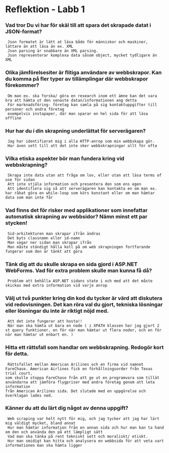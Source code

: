 Reflektion - Labb 1
======================

### Vad tror Du vi har för skäl till att spara det skrapade datat i JSON-format?
	 Json formatet är lätt at läsa både för människor och maskiner, lättare än att läsa än ex. XML  
  	 Json parsing är snabbare än XML parsing. 
  	 Json representerar komplexa data såsom object, mycket tydligare än XML 

### Olika jämförelsesiter är flitiga användare av webbskrapor. Kan du komma på fler typer av tillämplingar där webbskrapor förekommer?

	 Om man ex. ska forska/ göra en research inom ett ämne kan det vara bra att hämta ut den senaste datan/informationen ang detta	 
  	 För marknadsföring- företag kan samla på sig kontaktuppgifter till personer och andra företag 
  	 exempelvis instapaper, där man sparar en hel sida för att läsa offline 

### Hur har du i din skrapning underlättat för serverägaren? 
	 Jag har identifierat mig i alla HTTP-anrop som min webbskapa gör. 
	 Har även sett till att det inte sker webbskrapningar allt för ofta 

### Vilka etiska aspekter bör man fundera kring vid webbskrapning?
	 Skrapa inte data utan att fråga om lov, eller utan att läsa terms of use för sidan 
	 Att inte stjäla information och presentera den som ens egen 
  	 Att identifiera sig så att serverägaren kan kontakta en om man ex. har råkat göra en while-loop som körs konstant eller om man hämtar data som man inte får 
  	
### Vad finns det för risker med applikationer som innefattar automatisk skrapning av webbsidor? Nämn minst ett par stycken!
	 Sid-arkitekturen man skrapar ifrån ändras 
	 Det byts classnamn eller id-namn 
	 Man segar ner sidan man skrapar ifrån 
	 Man måste ständigt hålla koll på om web skrapningen fortfarande fungerar som den är tänkt att göra 

### Tänk dig att du skulle skrapa en sida gjord i ASP.NET WebForms. Vad för extra problem skulle man kunna få då?
	 Problem att behålla ASP.NET sidans state i och med att det måste skickas med extra information vid varje anrop 

### Välj ut två punkter kring din kod du tycker är värd att diskutera vid redovisningen. Det kan röra val du gjort, tekniska lösningar eller lösningar du inte är riktigt nöjd med.
	 Att det inte fungerar att hosta!!
	 När man ska hämta ut bara en node ( i XPATH klassen har jag gjort 2 st query funktioner, en för när man hämtar ut flera noder, och en för när man hämtar ut enbart en. )
	


### Hitta ett rättsfall som handlar om webbskrapning. Redogör kort för detta.
	 Rättsfallet mellan American Arilines och en firma vid namnet FareChase. American Airlines fick en förhållningsorder från Texas trial court, 
	som skulle stoppa FareChase från att ge ut en programvara som tillät användarna att jämföra flygpriser med andra företag genom att leta information 
	från American Arilines sida. Det slutade med en uppgörelse och överklagan lades ned.  
	
  	
### Känner du att du lärt dig något av denna uppgift?
	 Web scraping var helt nytt för mig, och jag tycker att jag har lärt mig väldigt mycket, bland annat 
	 Hur man hämtar information från en annan sida och hur man kan ta hand om den och använda den på ett lämpligt sätt 
	 Vad man ska tänka på rent tekniskt sett och moraliskt/ etiskt.  
	 Hur man smidigt kan hitta och analysera en webbsida för att veta vart informationen man ska hämta ligger 




 
